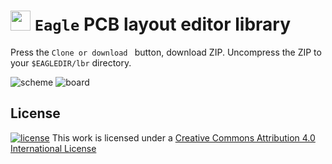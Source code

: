 # <img src='https://user-images.githubusercontent.com/31200881/42980166-c159675e-8c08-11e8-8169-3e1a0ea3653c.png' height='32'/> `Eagle` PCB layout editor library

Press the `Clone or download ` button, download ZIP. Uncompress the ZIP to your `$EAGLEDIR/lbr` directory. 

![scheme](https://user-images.githubusercontent.com/31200881/42979652-f0c6593c-8c05-11e8-9191-2de560c046b1.png)
![board](https://user-images.githubusercontent.com/31200881/42979654-f2bf2d68-8c05-11e8-98d6-bf00bd56f4ff.png)

## License

[![license](https://mirrors.creativecommons.org/presskit/buttons/88x31/svg/by.svg)](https://creativecommons.org/licenses/by/4.0) This work is licensed under a [Creative Commons Attribution 4.0 International License](https://creativecommons.org/licenses/by/4.0)  
